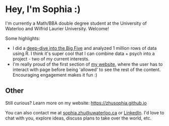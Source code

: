 # Hey, I'm Sophia :)
I'm currently a Math/BBA double degree student at the University of Waterloo and Wilfrid Laurier University. Welcome!

Some highlights: 
- I did a [deep-dive into the Big Five](https://zhusophia.github.io/bigfive/data.html) and analyzed 1 million rows of data using R. I think it's super cool that I can combine data + psych into a project - two of my current interests.
- I'm really proud of the first section of [my website](https://zhusophia.github.io), where the user has to interact with page before being 'allowed' to see the rest of the content. Encouraging engagement makes it fun :)
  
## Other
Still curious? Learn more on my website: https://zhusophia.github.io 

You can also contact me at [sophia.zhu@uwaterloo.ca](mailto:sophia.zhu@uwaterloo.ca) or [LinkedIn](https://www.linkedin.com/in/siyingsophiazhu/). I'd love to chat with you, explore ideas, discuss plans to take over the world, etc. 
